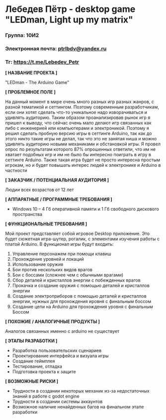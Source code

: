 # Лебедев Пётр - desktop game "LEDman, Light up my matrix"

### Группа: 10И2

### Электронная почта: ptrlbdv@yandex.ru

### Тг: https://t.me/Lebedev_Petr

**[ НАЗВАНИЕ ПРОЕКТА ]**

"LEDman - The Arduino Game"

**[ ПРОБЛЕМНОЕ ПОЛЕ ]**

На данный момент в мире очень много разных игр разных жанров, с разной тематикой и сеттингом. Поэтому современным разработчикам, если они хотят сделать что-то уникальное надо изворачиваться и удивлять аудиторию. Таким образом проанализировав рынок игр я пришел к выводу, что сейчас очень мало делают игр связанных как либо с инженерией или компьютерами и электроникой. Поэтому я решил сделать пробную версию игры в сеттинге Arduino, так как до этого никто такие игры не делал, так что это не занятая ниша и можно удивлять аудиторию новыми механиками и обстановкой игры. Я провел опрос по результатам которого 87% опрошенных ответили, что им не хватает подобных игр и им не было бы интересно поиграть в игру в сеттинге Arduino. Также такая игра будет не просто интересна простым игрокам, но и будет повышать интерес людей к электронике и Arduino в частности

**[ ЗАКАЗЧИК / ПОТЕНЦИАЛЬНАЯ АУДИТОРИЯ ]**

Людии всех возрастов от 12 лет

**[ АППАРАТНЫЕ / ПРОГРАММНЫЕ ТРЕБОВАНИЯ ]**

* Windows 10 – 4 Гб оперативной памяти и 1 Гб свободного дискового пространства

**[ ФУНКЦИОНАЛЬНЫЕ ТРЕБОВАНИЯ ]**

Мой проект представляет собой игровое Desktop приложение. Это будет сюжетная игра-шутер, рогалик, с элементами изучения работы с платой Arduino. В функционал игры будут входить:

1. Управление персонажем при помощи клавиш
2. Прохождение уровней и локаций
3. Использование оружия 
4. Бои против нескольких видов врагов
5. Бои с боссами (сложнее чем с обычными врагами)
6. Сбор деталей и кристаллов энергии с побежденных врагов
7. Прокачка и создание оружия с помощью деталей и кристаллов энергии
8. Создание электроприборов с помощью деталей и кристаллов энергии, нужных для прохождения ировня с финальным боссом
9. Создание цепи на Arduino для прохождения уровня с финальным Боссом

**[ ПОХОЖИЕ / АНАЛОГИЧНЫЕ ПРОДУКТЫ ]**

Аналогов связанных именно с arduino не существует

**[ ЭТАПЫ РАЗРАБОТКИ ]**

* Разработка пользовательских сценариев
* Проектирование интерфейса и визуала игры
* Создание геймплея
* Тестирование, отладка
* Подготовка проекта к защите

**[ ВОЗМОЖНЫЕ РИСКИ ]**

* Трудности в создании некоторых механик из-за недостаточных знаний в работе с godot engine
* Трудности в создании системы аккаунтов
* Возможное наличие ненайденных багов на финальном этапе разработки
